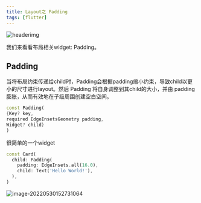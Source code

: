 ```yaml
---
title: Layout之 Padding
tags: [flutter]
---
```

![headerimg](./Header.png)

我们来看看布局相关widget: Padding。

<!--truncate-->

## Padding

当将布局约束传递给child时，Padding会根据padding缩小约束，导致child以更小的尺寸进行layout。然后 Padding 将自身调整到其child的大小，并由 padding 膨胀，从而有效地在子级周围创建空白空间。

```dart
const Padding(
{Key? key,
required EdgeInsetsGeometry padding,
Widget? child}
)
```

很简单的一个widget

```dart
const Card(
  child: Padding(
    padding: EdgeInsets.all(16.0),
    child: Text('Hello World!'),
  ),
)
```

![image-20220530152731064](https://tva1.sinaimg.cn/large/e6c9d24egy1h2qgoy5mi5j20cu08gt8l.jpg)



